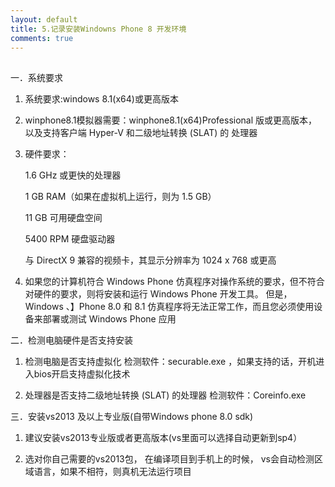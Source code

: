 ```yaml
---
layout: default
title: 5.记录安装Windowns Phone 8 开发环境 
comments: true
---
```


##
一．系统要求
1. 系统要求:windows 8.1(x64)或更高版本

2. winphone8.1模拟器需要：winphone8.1(x64)Professional 版或更高版本，以及支持客户端 Hyper-V 和二级地址转换 (SLAT) 的      处理器

3. 硬件要求：

    1.6 GHz 或更快的处理器

    1 GB RAM（如果在虚拟机上运行，则为 1.5 GB）

    11 GB 可用硬盘空间

    5400 RPM 硬盘驱动器

    与 DirectX 9 兼容的视频卡，其显示分辨率为 1024 x 768 或更高

 

4. 如果您的计算机符合 Windows Phone 仿真程序对操作系统的要求，但不符合对硬件的要求，则将安装和运行 Windows Phone 开发工具。 但是，  Windows 、】Phone 8.0 和 8.1 仿真程序将无法正常工作，而且您必须使用设备来部署或测试 Windows Phone 应用

 

二．检测电脑硬件是否支持安装

1. 检测电脑是否支持虚拟化 
 检测软件：securable.exe ，如果支持的话，开机进入bios开启支持虚拟化技术

 

2. 处理器是否支持二级地址转换 (SLAT) 的处理器 
 检测软件：Coreinfo.exe

 

三．安装vs2013 及以上专业版(自带Windows phone 8.0 sdk)

1. 建议安装vs2013专业版或者更高版本(vs里面可以选择自动更新到sp4）


2. 选对你自己需要的vs2013包， 在编译项目到手机上的时候， vs会自动检测区域语言，如果不相符，则真机无法运行项目

 
